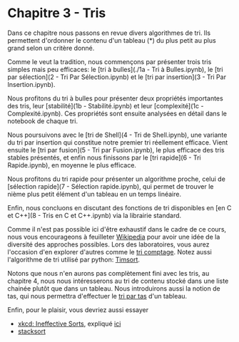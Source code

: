 
# Chapitre 3 - Tris

Dans ce chapitre nous passons en revue divers algorithmes de tri. Ils permettent d'ordonner le contenu d'un tableau (*) du plus petit au plus grand selon un critère donné. 

Comme le veut la tradition, nous commençons par présenter trois tris simples mais peu efficaces: le [tri à bulles](./1a - Tri à Bulles.ipynb), le [tri par sélection](2 - Tri Par Sélection.ipynb) et le [tri par insertion](3 - Tri Par Insertion.ipynb).

Nous profitons du tri à bulles pour présenter deux propriétés importantes des tris, leur [stabilité](1b - Stabilité.ipynb) et leur [complexité](1c - Complexité.ipynb). Ces propriétés sont ensuite analysées en détail dans le notebook de chaque tri. 

Nous poursuivons avec le [tri de Shell](4 - Tri de Shell.ipynb), une variante du tri par insertion qui constitue notre premier tri réellement efficace. Vient ensuite le [tri par fusion](5 - Tri par Fusion.ipynb), le plus efficace des tris stables présentés, et enfin nous finissons par le [tri rapide](6 - Tri Rapide.ipynb), en moyenne le plus efficace.

Nous profitons du tri rapide pour présenter un algorithme proche, celui de [sélection rapide](7 - Sélection rapide.ipynb), qui permet de trouver le nième plus petit élément d'un tableau en un temps linéaire. 

Enfin, nous concluons en discutant des fonctions de tri disponibles en [en C et C++](8 - Tris en C et C++.ipynb) via la librairie standard. 

Comme il n'est pas possible ici d'être exhaustif dans le cadre de ce cours, nous vous encourageons à feuilleter [Wikipedia](https://en.wikipedia.org/wiki/Sorting_algorithm) pour avoir une idée de la diversité des approches possibles. Lors des laboratoires, vous aurez l'occasion d'en explorer d'autres comme le [tri comptage](https://fr.wikipedia.org/wiki/Tri_comptage). Notez aussi l'algorithme de tri utilisé par python: [Timsort](https://fr.wikipedia.org/wiki/Timsort). 

Notons que nous n'en aurons pas complètement fini avec les tris, au chapitre 4, nous nous intéresserons au tri de contenu stocké dans une liste chainée plutôt que dans un tableau. Nous introduirons aussi la notion de tas, qui nous permettra d'effectuer le [tri par tas](https://fr.wikipedia.org/wiki/Tri_par_tas) d'un tableau. 

Enfin, pour le plaisir, vous devriez aussi essayer 

* [xkcd: Ineffective Sorts](https://xkcd.com/1185/), expliqué [ici](https://www.explainxkcd.com/wiki/index.php/1185:_Ineffective_Sorts)
* [stacksort](https://gkoberger.github.io/stacksort/)
